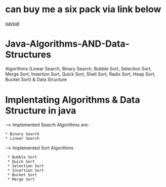 # can buy me a six pack via link below
<a href="google.com"> paypal</a>

# Java-Algorithms-AND-Data-Structures
Algorithms  (Linear Search, Binary Search, Bubble Sort, Selection Sort, Merge Sort, Insertion Sort, Quick Sort, Shell Sort,
Radix Sort, Heap Sort, Bucket Sort) &amp; Data Structure


# Implentating Algorithms & Data Structure in java

--> Implemented Seacrh Algorithms are: 

    * Binary Search 
    * Linear Search 
    
--> Implemented Sort Algorithms 
   
     * Bubble Sort
     * Quick Sort
     * Selection Sort
     * Insertion Sort
     * Bucket Sort
     * Merge Sort

